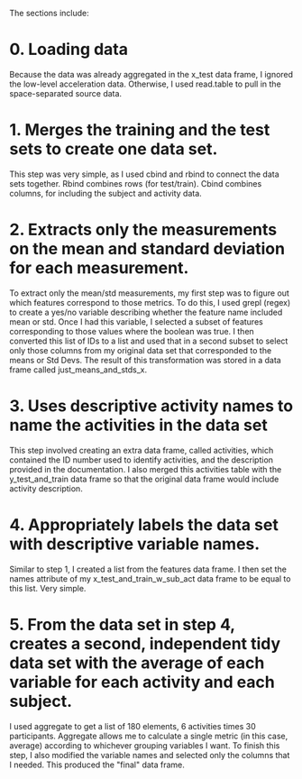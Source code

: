 
The sections include:

# 0. Loading data

Because the data was already aggregated in the x_test data frame, I ignored the low-level acceleration data.  Otherwise, I used read.table to pull in the space-separated source data.

# 1. Merges the training and the test sets to create one data set.

This step was very simple, as I used cbind and rbind to connect the data sets together.  Rbind combines rows (for test/train).  Cbind combines columns, for including the subject and activity data.

# 2. Extracts only the measurements on the mean and standard deviation for each measurement.

To extract only the mean/std measurements, my first step was to figure out which features correspond to those metrics.  To do this, I used grepl (regex) to create a yes/no variable describing whether the feature name included mean or std.
Once I had this variable, I selected a subset of features corresponding to those values where the boolean was true.  I then converted this list of IDs to a list and used that in a second subset to select only those columns from my original data set that corresponded to the means or Std Devs.
The result of this transformation was stored in a data frame called just_means_and_stds_x.

# 3. Uses descriptive activity names to name the activities in the data set

This step involved creating an extra data frame, called activities, which contained the ID number used to identify activities, and the description provided in the documentation.  I also merged this activities table with the y_test_and_train data frame so that the original data frame would include activity description.

# 4. Appropriately labels the data set with descriptive variable names.

Similar to step 1, I created a list from the features data frame.  I then set the names attribute of my x_test_and_train_w_sub_act data frame to be equal to this list.  Very simple.

# 5. From the data set in step 4, creates a second, independent tidy data set with the average of each variable for each activity and each subject.

I used aggregate to get a list of 180 elements, 6 activities times 30 participants.  Aggregate allows me to calculate a single metric (in this case, average) according to whichever grouping variables I want.
To finish this step, I also modified the variable names and selected only the columns that I needed.  This produced the "final" data frame.